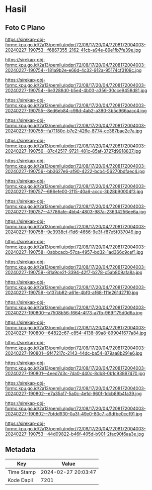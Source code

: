 # Hasil

## Foto C Plano

https://sirekap-obj-formc.kpu.go.id/2a13/pemilu/pdpr/72/08/17/20/04/7208172004003-20240227-190753--f6867355-2162-41cb-a94e-89e1fb7fe39e.jpg

https://sirekap-obj-formc.kpu.go.id/2a13/pemilu/pdpr/72/08/17/20/04/7208172004003-20240227-190754--181a9b2e-e66d-4c32-912a-95174cf3109c.jpg

https://sirekap-obj-formc.kpu.go.id/2a13/pemilu/pdpr/72/08/17/20/04/7208172004003-20240227-190754--6e3288d0-b5e4-4b00-a356-30cce9458d81.jpg

https://sirekap-obj-formc.kpu.go.id/2a13/pemilu/pdpr/72/08/17/20/04/7208172004003-20240227-190755--8ed6eb84-c98d-4ab2-a380-3b5c966aacc4.jpg

https://sirekap-obj-formc.kpu.go.id/2a13/pemilu/pdpr/72/08/17/20/04/7208172004003-20240227-190755--fa71180c-b7e2-426e-8774-cc387bae2e7a.jpg

https://sirekap-obj-formc.kpu.go.id/2a13/pemilu/pdpr/72/08/17/20/04/7208172004003-20240227-190756--87c42517-9721-481c-85af-3727d9918837.jpg

https://sirekap-obj-formc.kpu.go.id/2a13/pemilu/pdpr/72/08/17/20/04/7208172004003-20240227-190756--bb3627e6-af90-4222-bcb4-56270bdfaec4.jpg

https://sirekap-obj-formc.kpu.go.id/2a13/pemilu/pdpr/72/08/17/20/04/7208172004003-20240227-190757--686efe00-2f15-40a6-accc-3b28b90004f3.jpg

https://sirekap-obj-formc.kpu.go.id/2a13/pemilu/pdpr/72/08/17/20/04/7208172004003-20240227-190757--47786afe-4bb4-4803-987a-23634256ee6a.jpg

https://sirekap-obj-formc.kpu.go.id/2a13/pemilu/pdpr/72/08/17/20/04/7208172004003-20240227-190758--9c3938cf-f1d6-4656-9e3f-f87e5f037049.jpg

https://sirekap-obj-formc.kpu.go.id/2a13/pemilu/pdpr/72/08/17/20/04/7208172004003-20240227-190758--0abbcacb-57ca-4957-bd32-1ad366c9cef1.jpg

https://sirekap-obj-formc.kpu.go.id/2a13/pemilu/pdpr/72/08/17/20/04/7208172004003-20240227-190759--81a9ce2f-3394-42f7-b278-c5ab809afa8a.jpg

https://sirekap-obj-formc.kpu.go.id/2a13/pemilu/pdpr/72/08/17/20/04/7208172004003-20240227-190759--b137cb82-a61e-4bf0-af68-f11e261d2710.jpg

https://sirekap-obj-formc.kpu.go.id/2a13/pemilu/pdpr/72/08/17/20/04/7208172004003-20240227-190800--a7508b56-f664-4f73-a7fb-969f175d0d6a.jpg

https://sirekap-obj-formc.kpu.go.id/2a13/pemilu/pdpr/72/08/17/20/04/7208172004003-20240227-190800--64822c67-c854-4138-89a8-899041677a84.jpg

https://sirekap-obj-formc.kpu.go.id/2a13/pemilu/pdpr/72/08/17/20/04/7208172004003-20240227-190801--9f47217c-2143-44dc-ba54-879aa8b291e6.jpg

https://sirekap-obj-formc.kpu.go.id/2a13/pemilu/pdpr/72/08/17/20/04/7208172004003-20240227-190801--4eed7d3c-7da0-440c-8db8-0b1c93897470.jpg

https://sirekap-obj-formc.kpu.go.id/2a13/pemilu/pdpr/72/08/17/20/04/7208172004003-20240227-190802--e7a35a17-5a0c-4e1d-960f-1dcb89b4fa39.jpg

https://sirekap-obj-formc.kpu.go.id/2a13/pemilu/pdpr/72/08/17/20/04/7208172004003-20240227-190802--7bfdd930-0a3f-49e0-80c7-a9dfbe0ccf91.jpg

https://sirekap-obj-formc.kpu.go.id/2a13/pemilu/pdpr/72/08/17/20/04/7208172004003-20240227-190753--44d09822-b46f-405d-b901-2fac90f6aa3e.jpg


## Metadata

| Key        | Value               |
| ---------- | ------------------- |
| Time Stamp | 2024-02-27 20:03:47 |
| Kode Dapil | 7201                |



